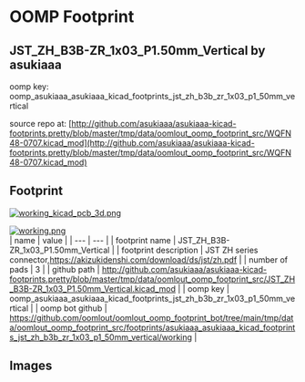 # OOMP Footprint  
## JST_ZH_B3B-ZR_1x03_P1.50mm_Vertical  by asukiaaa  
  
oomp key: oomp_asukiaaa_asukiaaa_kicad_footprints_jst_zh_b3b_zr_1x03_p1_50mm_vertical  
  
source repo at: [http://github.com/asukiaaa/asukiaaa-kicad-footprints.pretty/blob/master/tmp/data/oomlout_oomp_footprint_src/WQFN48-0707.kicad_mod](http://github.com/asukiaaa/asukiaaa-kicad-footprints.pretty/blob/master/tmp/data/oomlout_oomp_footprint_src/WQFN48-0707.kicad_mod)  
## Footprint  
  
[![working_kicad_pcb_3d.png](working_kicad_pcb_3d_600.png)](working_kicad_pcb_3d.png)  
  
[![working.png](working_600.png)](working.png)  
| name | value | 
| --- | --- | 
| footprint name | JST_ZH_B3B-ZR_1x03_P1.50mm_Vertical | 
| footprint description | JST ZH series connector,https://akizukidenshi.com/download/ds/jst/zh.pdf | 
| number of pads | 3 | 
| github path | http://github.com/asukiaaa/asukiaaa-kicad-footprints.pretty/blob/master/tmp/data/oomlout_oomp_footprint_src/JST_ZH_B3B-ZR_1x03_P1.50mm_Vertical.kicad_mod | 
| oomp key | oomp_asukiaaa_asukiaaa_kicad_footprints_jst_zh_b3b_zr_1x03_p1_50mm_vertical | 
| oomp bot github | https://github.com/oomlout/oomlout_oomp_footprint_bot/tree/main/tmp/data/oomlout_oomp_footprint_src/footprints/asukiaaa_asukiaaa_kicad_footprints_jst_zh_b3b_zr_1x03_p1_50mm_vertical/working | 
## Images  
